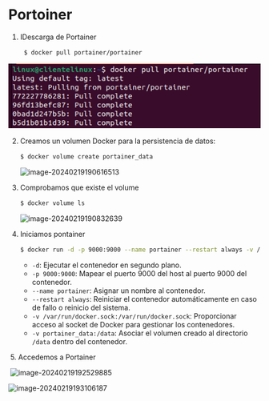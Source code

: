# Portoiner

1. IDescarga de Portainer

   ```bash
    $ docker pull portainer/portainer
   ```

![image-20240219194438402](./Portoiner.assets/image-20240219194438402.png)

2. Creamos un volumen Docker para la persistencia de datos:

   ```bash
   $ docker volume create portainer_data
   ```

   ![image-20240219190616513](/home/linux/snap/typora/86/.config/Typora/typora-user-images/image-20240219190616513.png)

3. Comprobamos que existe el volume

   ```bash
   $ docker volume ls
   ```

   ![image-20240219190832639](/home/linux/snap/typora/86/.config/Typora/typora-user-images/image-20240219190832639.png)

4. Iniciamos pontainer

   ```bash
   $ docker run -d -p 9000:9000 --name portainer --restart always -v /var/run/docker.sock:/var/run/docker.sock -v portainer_data:/data portainer/portainer
   ```

   - `-d`: Ejecutar el contenedor en segundo plano.
   - `-p 9000:9000`: Mapear el puerto 9000 del host al puerto 9000 del contenedor.
   - `--name portainer`: Asignar un nombre al contenedor.
   - `--restart always`: Reiniciar el contenedor automáticamente en caso de fallo o reinicio del sistema.
   - `-v /var/run/docker.sock:/var/run/docker.sock`: Proporcionar acceso al socket de Docker para gestionar los contenedores.
   - `-v portainer_data:/data`: Asociar el volumen creado al directorio `/data` dentro del contenedor.

​     5. Accedemos a Portainer

​	![image-20240219192529885](/home/linux/snap/typora/86/.config/Typora/typora-user-images/image-20240219192529885.png)

![image-20240219193106187](/home/linux/snap/typora/86/.config/Typora/typora-user-images/image-20240219193106187.png)
